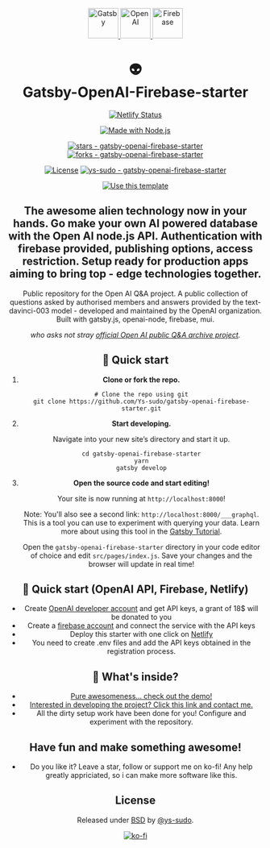 <div align="center">
<p align="center">
  <a href="https://gatsbyjs.com">
    <img alt="Gatsby" src="https://www.gatsbyjs.com/Gatsby-Monogram.svg" height="60" />
  </a>
  <a href="https://openai.com">
    <img alt="OpenAI" src="https://dwglogo.com/wp-content/uploads/2019/03/1600px-OpenAI_logo-1024x705.png" height="60" />
  </a>
  <a href="https://firebase.google.com">
    <img alt="Firebase" src="https://www.gstatic.com/mobilesdk/160503_mobilesdk/logo/2x/firebase_28dp.png" height="60" />
  </a>
</p>
<h1 align="center">
👽 <br>
  Gatsby-OpenAI-Firebase-starter
</h1>

[![Netlify Status](https://api.netlify.com/api/v1/badges/44166e36-6e68-438a-b97a-6b3a7ca29ce4/deploy-status)](https://app.netlify.com/sites/open-q-and-ai/deploys)

[![Made with Node.js](https://img.shields.io/badge/Node.js->=15-blue?logo=node.js&logoColor=white)](https://nodejs.org "Go to Node.js homepage")


[![stars - gatsby-openai-firebase-starter](https://img.shields.io/github/stars/ys-sudo/gatsby-openai-firebase-starter?style=social)](https://github.com/ys-sudo/gatsby-openai-firebase-starter)
[![forks - gatsby-openai-firebase-starter](https://img.shields.io/github/forks/ys-sudo/gatsby-openai-firebase-starter?style=social)](https://github.com/ys-sudo/gatsby-openai-firebase-starter)

[![License](https://img.shields.io/badge/License-BSD-9c27b0)](#license)
[![ys-sudo - gatsby-openai-firebase-starter](https://img.shields.io/static/v1?label=ys-sudo&message=gatsby-openai-firebase-starter&color=9c27b0&logo=github)](https://github.com/ys-sudo/gatsby-openai-firebase-starter "Go to GitHub repo")

[![Use this template](https://img.shields.io/badge/Generate-Use_this_template-2ea44f?style=for-the-badge)](https://github.com/ys-sudo/gatsby-openai-firebase-starter/generate)



## The awesome alien technology now in your hands. Go make your own AI powered database with the Open AI node.js API. Authentication with firebase provided, publishing options, access restriction. Setup ready for production apps aiming to bring top - edge technologies together.   

Public repository for the Open AI Q&A project. A public collection of questions asked by authorised members and answers provided by the text-davinci-003 model - developed and maintained by the OpenAI organization. Built with gatsby.js, openai-node, firebase, mui.

_who asks not stray [official Open AI public Q&A archive project](https://open-q-and-ai.netlify.app/archives)._


## 🚀 Quick start

1.  **Clone or fork the repo.**
    ```shell
    # Clone the repo using git
    git clone https://github.com/Ys-sudo/gatsby-openai-firebase-starter.git
    ```
1.  **Start developing.**

    Navigate into your new site’s directory and start it up.

    ```shell
    cd gatsby-openai-firebase-starter
    yarn
    gatsby develop
    ```
1.  **Open the source code and start editing!**

    Your site is now running at `http://localhost:8000`!

    Note: You'll also see a second link: `http://localhost:8000/___graphql`. This is a tool you can use to experiment with querying your data. Learn more about using this tool in the [Gatsby Tutorial](https://www.gatsbyjs.com/docs/tutorial/part-4/#use-graphiql-to-explore-the-data-layer-and-write-graphql-queries).

    Open the `gatsby-openai-firebase-starter` directory in your code editor of choice and edit `src/pages/index.js`. Save your changes and the browser will update in real time!

## 🚀 Quick start (OpenAI API, Firebase, Netlify)
- Create [OpenAI developer account](https://platform.openai.com/docs/introduction) and get API keys, a grant of 18$ will be donated to you
- Create a [firebase account](https://firebase.google.com) and connect the service with the API keys
- Deploy this starter with one click on [Netlify](https://app.netlify.com/)
- You need to create .env files and add the API keys obtained in the registration process.



## 🧐 What's inside?

- [Pure awesomeness... check out the demo!](https://open-q-and-ai.netlify.app/archives)
- [Interested in developing the project? Click this link and contact me.](https://open-q-and-ai.netlify.app/early-access)
- All the dirty setup work have been done for you! Configure and experiment with the repository.

## Have fun and make something awesome!
- Do you like it? Leave a star, follow or support me on ko-fi! Any help greatly appriciated, so i can make more software like this.

## License

Released under [BSD](/LICENSE) by [@ys-sudo](https://github.com/ys-sudo).

[![ko-fi](https://ko-fi.com/img/githubbutton_sm.svg)](https://ko-fi.com/Y8Y4IT6E0)

</div>

